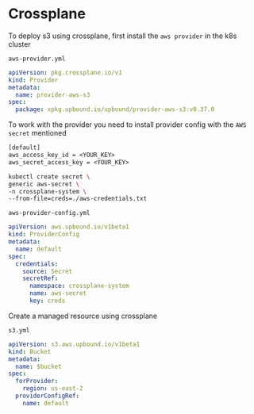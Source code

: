 # Crossplane

To deploy s3 using crossplane, first install the `aws provider` in the k8s cluster

`aws-provider.yml`

```yml
apiVersion: pkg.crossplane.io/v1
kind: Provider
metadata:
  name: provider-aws-s3
spec:
  package: xpkg.upbound.io/upbound/provider-aws-s3:v0.37.0
```

To work with the provider you need to install provider config with the `AWS secret` mentioned

```txt
[default]
aws_access_key_id = <YOUR_KEY>
aws_secret_access_key = <YOUR_KEY>
```

```bash
kubectl create secret \
generic aws-secret \
-n crossplane-system \
--from-file=creds=./aws-credentials.txt
```

`aws-provider-config.yml`
```yml
apiVersion: aws.upbound.io/v1beta1
kind: ProviderConfig
metadata:
  name: default
spec:
  credentials:
    source: Secret
    secretRef:
      namespace: crossplane-system
      name: aws-secret
      key: creds
```

Create a managed resource using crossplane

`s3.yml`

```yml
apiVersion: s3.aws.upbound.io/v1beta1
kind: Bucket
metadata:
  name: $bucket
spec:
  forProvider:
    region: us-east-2
  providerConfigRef:
    name: default
```